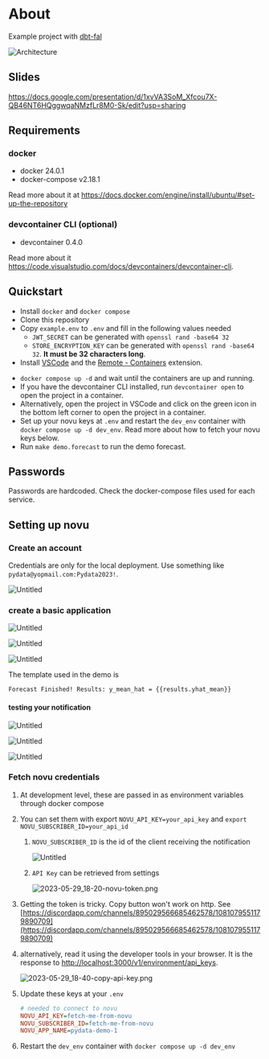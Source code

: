 # About

Example project with [dbt-fal](https://github.com/fal-ai/fal)

![Architecture](assets/img/pydata_architecture.png)

## Slides

<https://docs.google.com/presentation/d/1xvVA3SoM_Xfcou7X-QB46NT6HQggwqaNMzfLr8M0-Sk/edit?usp=sharing>

## Requirements

### docker

- docker 24.0.1
- docker-compose v2.18.1

Read more about it at <https://docs.docker.com/engine/install/ubuntu/#set-up-the-repository>

### devcontainer CLI (optional)

- devcontainer 0.4.0

Read more about it <https://code.visualstudio.com/docs/devcontainers/devcontainer-cli>.

## Quickstart

- Install `docker` and `docker compose`
- Clone this repository
- Copy `example.env` to `.env` and fill in the following values needed
  - `JWT_SECRET` can be generated with `openssl rand -base64 32`
  - `STORE_ENCRYPTION_KEY` can be generated with `openssl rand -base64 32`. **It must be 32 characters long**.
  <!-- trunk-ignore(markdownlint/MD013) -->
- Install [VSCode](https://code.visualstudio.com/) and the [Remote - Containers](https://marketplace.visualstudio.com/items?itemName=ms-vscode-remote.remote-containers) extension.
<!-- trunk-ignore(markdownlint/MD013) -->
- `docker compose up -d` and wait until the containers are up and running.
- If you have the devcontainer CLI installed, run `devcontainer open` to open the project in a container.
- Alternatively, open the project in VSCode and click on the green icon in the bottom left corner to open the project in a container.
- Set up your novu keys at `.env` and restart the `dev_env` container with `docker compose up -d dev_env`. Read more about how to fetch your novu keys below.
- Run `make demo.forecast` to run the demo forecast.

## Passwords

Passwords are hardcoded. Check the docker-compose files used for each service.

## Setting up novu

### Create an account

Credentials are only for the local deployment. Use something like `pydata@yopmail.com:Pydata2023!`.

![Untitled](assets/img/Untitled.png)

### create a basic application

![Untitled](assets/img/Untitled%201.png)

![Untitled](assets/img/Untitled%202.png)

![Untitled](assets/img/Untitled%203.png)

The template used in the demo is

```text
Forecast Finished! Results: y_mean_hat = {{results.yhat_mean}}
```

#### testing your notification

![Untitled](assets/img/Untitled%204.png)

![Untitled](assets/img/Untitled%205.png)

![Untitled](assets/img/Untitled%206.png)

### Fetch novu credentials

1. At development level, these are passed in as environment variables through docker compose
2. You can set them with export `NOVU_API_KEY=your_api_key` and `export NOVU_SUBSCRIBER_ID=your_api_id`

   1. `NOVU_SUBSCRIBER_ID` is the id of the client receiving the notification

      ![Untitled](assets/img/Untitled%207.png)

   2. `API Key` can be retrieved from settings

      ![2023-05-29_18-20-novu-token.png](assets/img/2023-05-29_18-20-novu-token.png)

3. Getting the token is tricky. Copy button won't work on http. See [https://discordapp.com/channels/895029566685462578/1081079551179890709](https://discordapp.com/channels/895029566685462578/1081079551179890709)

4. alternatively, read it using the developer tools in your browser. It is the response to <http://localhost:3000/v1/environment/api_keys>.

    ![2023-05-29_18-40-copy-api-key.png](assets/img/2023-05-29_18-40-copy-api-key.png)

5. Update these keys at your `.env`

    ```ini
    # needed to connect to novu
    NOVU_API_KEY=fetch-me-from-novu
    NOVU_SUBSCRIBER_ID=fetch-me-from-novu
    NOVU_APP_NAME=pydata-demo-1
    ```

6. Restart the `dev_env` container with `docker compose up -d dev_env`